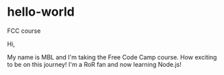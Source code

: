 # hello-world
FCC course

Hi,

My name is MBL and I'm taking the Free Code Camp course. How exciting to be on this journey!
I'm a RoR fan and now learning Node.js!
